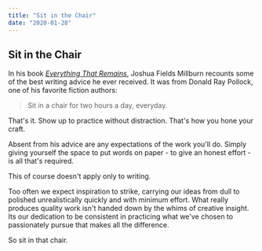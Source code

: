 ```yaml
---
title: "Sit in the Chair"
date: "2020-01-28"
---
```


## Sit in the Chair

In his book
[*Everything That Remains*](https://www.amazon.com/Everything-That-Remains-Memoir-Minimalists/dp/1938793188),
Joshua Fields Millburn recounts some of the best writing 
advice he ever received. It was from Donald Ray Pollock, 
one of his favorite fiction authors:

> Sit in a chair for two hours a day, everyday.

That's it. Show up to practice without 
distraction. That's how you hone your craft.

Absent from his advice are any expectations of the
work you'll do. Simply giving yourself the space 
to put words on paper - to give an honest effort - 
is all that's required.

This of course doesn't apply only to writing.

Too often we expect inspiration to strike,
carrying our ideas from dull to polished 
unrealistically quickly and with minimum effort. 
What really produces quality work 
isn't handed down by the whims of creative insight.
Its our dedication to be consistent in practicing what
we've chosen to passionately pursue that makes all
the difference.

So sit in that chair.
